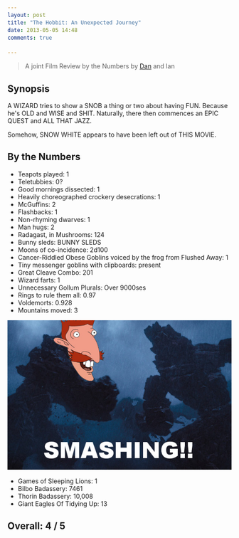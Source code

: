 ```yaml
---
layout: post
title: "The Hobbit: An Unexpected Journey"
date: 2013-05-05 14:48
comments: true

---
```


> A joint Film Review by the Numbers by [Dan](http://www.vulpinedesigns.co.uk) and Ian

## Synopsis

A WIZARD tries to show a SNOB a thing or two about having FUN. Because he's OLD and WISE and SHIT. Naturally, there then commences an EPIC QUEST and ALL THAT JAZZ.

Somehow, SNOW WHITE appears to have been left out of THIS MOVIE.

## By the Numbers

* Teapots played: 1
* Teletubbies: 0?
* Good mornings dissected: 1
* Heavily choreographed crockery desecrations: 1
* McGuffins: 2
* Flashbacks: 1
* Non-rhyming dwarves: 1
* Man hugs: 2
* Radagast, in Mushrooms: 124
* Bunny sleds: BUNNY SLEDS
* Moons of co-incidence: 2d100
* Cancer-Riddled Obese Goblins voiced by the frog from Flushed Away: 1
* Tiny messenger goblins with clipboards: present
* Great Cleave Combo: 201
* Wizard farts: 1
* Unnecessary Gollum Plurals: Over 9000ses
* Rings to rule them all: 0.97
* Voldemorts: 0.928
* Mountains moved: 3

[![Smashing!!](/img/filmreviews/the-hobbit/smashing.jpg)](/img/filmreviews/the-hobbit/smashing.jpg)

* Games of Sleeping Lions: 1
* Bilbo Badassery: 7461
* Thorin Badassery: 10,008
* Giant Eagles Of Tidying Up: 13

## Overall: 4 / 5
